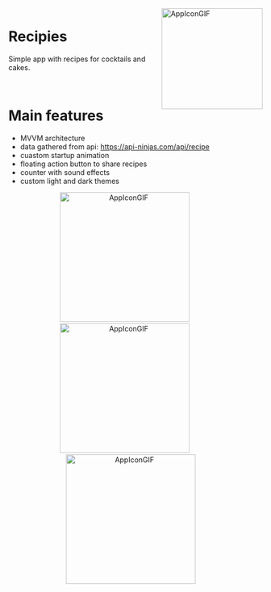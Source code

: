 <img align="right" src="https://user-images.githubusercontent.com/71709842/236698131-a69dc8d6-f72b-47c1-9cbc-e8130dc033a3.png" alt="AppIconGIF" width="200">

# Recipies

Simple app with recipes for cocktails and cakes.

<br>

# Main features
- MVVM architecture
- data gathered from api: https://api-ninjas.com/api/recipe
- cuastom startup animation
- floating action button to share recipes
- counter with sound effects
- custom light and dark themes

<p align="center">
  <img src="https://user-images.githubusercontent.com/71709842/236830703-96aa7565-365d-4d87-a726-0bae90feac34.gif" alt="AppIconGIF" width="257" style="margin-left: 20px;">
  &nbsp;&nbsp;&nbsp;&nbsp;&nbsp;&nbsp;&nbsp;&nbsp;&nbsp;&nbsp;&nbsp;&nbsp;&nbsp;&nbsp;&nbsp;
  <img src="https://user-images.githubusercontent.com/71709842/236698785-542efbd2-d674-49d6-bf6d-098616c6dd5a.gif" alt="AppIconGIF" width="257" style="margin-left: 20px;">
  &nbsp;&nbsp;&nbsp;&nbsp;&nbsp;&nbsp;&nbsp;&nbsp;&nbsp;&nbsp;&nbsp;&nbsp;&nbsp;&nbsp;&nbsp;
  <img src="https://user-images.githubusercontent.com/71709842/236698776-b287304a-7ab1-4daf-bc22-42a1ba4de5d9.gif" alt="AppIconGIF" width="257" style="margin-right: 20px;">
</p>
